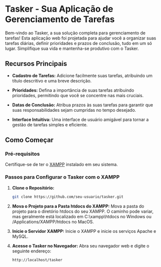 # Tasker - Sua Aplicação de Gerenciamento de Tarefas

Bem-vindo ao Tasker, a sua solução completa para gerenciamento de tarefas! Esta aplicação web foi projetada para ajudar você a organizar suas tarefas diárias, definir prioridades e prazos de conclusão, tudo em um só lugar. Simplifique sua vida e mantenha-se produtivo com o Tasker.

## Recursos Principais

- **Cadastro de Tarefas:** Adicione facilmente suas tarefas, atribuindo um título descritivo e uma breve descrição.
  
- **Prioridades:** Defina a importância de suas tarefas atribuindo prioridades, permitindo que você se concentre nas mais cruciais.

- **Datas de Conclusão:** Atribua prazos às suas tarefas para garantir que suas responsabilidades sejam cumpridas no tempo desejado.

- **Interface Intuitiva:** Uma interface de usuário amigável para tornar a gestão de tarefas simples e eficiente.

## Como Começar

### Pré-requisitos

Certifique-se de ter o [XAMPP](https://www.apachefriends.org/index.html) instalado em seu sistema.

### Passos para Configurar o Tasker com o XAMPP

1. **Clone o Repositório:**

   ```bash
   git clone https://github.com/seu-usuario/tasker.git

2. **Mova o Projeto para a Pasta htdocs do XAMPP:**
Mova a pasta do projeto para o diretório htdocs do seu XAMPP. O caminho pode variar, mas geralmente está localizado em C:\xampp\htdocs no Windows ou /Applications/XAMPP/htdocs no MacOS.

3. **Inicie o Servidor XAMPP:**
Inicie o XAMPP e inicie os serviços Apache e MySQL.

4. **Acesse o Tasker no Navegador:**
Abra seu navegador web e digite o seguinte endereço:
   ```bash
   http://localhost/tasker
